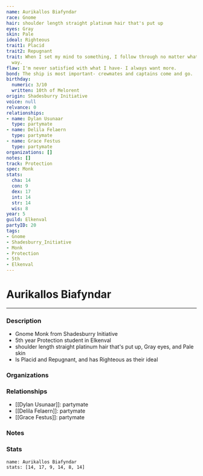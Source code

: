 ```yaml
---
name: Aurikallos Biafyndar
race: Gnome
hair: shoulder length straight platinum hair that's put up
eyes: Gray
skin: Pale
ideal: Righteous
trait1: Placid
trait2: Repugnant
trait: When I set my mind to something, I follow through no matter what gets in my
  way.
flaw: I'm never satisfied with what I have- I always want more.
bond: The ship is most important- crewmates and captains come and go.
birthday:
  numeric: 3/10
  written: 10th of Melorent
origin: Shadesburry Initiative
voice: null
relvance: 0
relationships:
- name: Dylan Usunaar
  type: partymate
- name: Delila Felaern
  type: partymate
- name: Grace Festus
  type: partymate
organizations: []
notes: []
track: Protection
spec: Monk
stats:
  cha: 14
  con: 9
  dex: 17
  int: 14
  str: 14
  wis: 8
year: 5
guild: Elkenval
partyID: 20
tags:
- Gnome
- Shadesburry_Initiative
- Monk
- Protection
- 5th
- Elkenval
---
```

# Aurikallos Biafyndar
---
### Description
- Gnome Monk from Shadesburry Initiative
- 5th year Protection student in Elkenval
- shoulder length straight platinum hair that's put up, Gray eyes, and Pale skin
- Is Placid and Repugnant, and has Righteous as their ideal

### Organizations

### Relationships
- [[Dylan Usunaar]]: partymate
- [[Delila Felaern]]: partymate
- [[Grace Festus]]: partymate

### Notes

### Stats
```statblock
name: Aurikallos Biafyndar
stats: [14, 17, 9, 14, 8, 14]
```